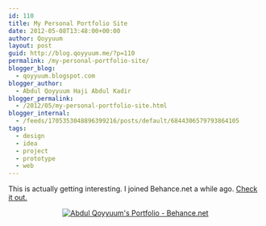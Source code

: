 ```yaml
---
id: 110
title: My Personal Portfolio Site
date: 2012-05-08T13:48:00+00:00
author: Qoyyuum
layout: post
guid: http://blog.qoyyuum.me/?p=110
permalink: /my-personal-portfolio-site/
blogger_blog:
  - qoyyuum.blogspot.com
blogger_author:
  - Abdul Qoyyuum Haji Abdul Kadir
blogger_permalink:
  - /2012/05/my-personal-portfolio-site.html
blogger_internal:
  - /feeds/1705353048896399216/posts/default/6844306579793864105
tags:
  - design
  - idea
  - project
  - prototype
  - web
---
```

This is actually getting interesting. I joined Behance.net a while ago. [Check it out.](http://www.behance.net/qoyyuum/frame) 

<div style="clear: both; text-align: center;">
  <a href="http://www.behance.net/qoyyuum/frame"><img alt="Abdul Qoyyuum's Portfolio - Behance.net" border="0" src="http://i1.wp.com/blog.qoyyuum.me/wp-content/uploads/2012/05/behance-portfolio.png?resize=640%2C326" title="" data-recalc-dims="1" /></a>
</div>